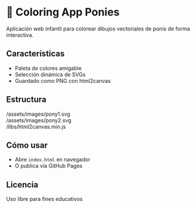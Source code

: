 # 🦄 Coloring App Ponies
Aplicación web infantil para colorear dibujos vectoriales de ponis de forma interactiva.
## Características
- Paleta de colores amigable
- Selección dinámica de SVGs
- Guardado como PNG con html2canvas
## Estructura
/assets/images/pony1.svg  
/assets/images/pony2.svg  
/libs/html2canvas.min.js  
## Cómo usar
- Abre `index.html` en navegador  
- O publica vía GitHub Pages
## Licencia
Uso libre para fines educativos
